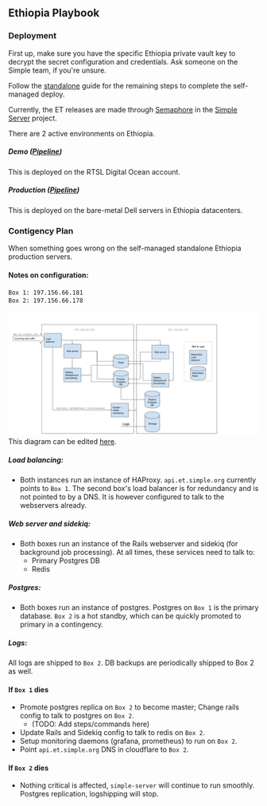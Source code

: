 ## Ethiopia Playbook

### Deployment

First up, make sure you have the specific Ethiopia private vault key to decrypt the secret configuration and credentials. Ask someone on the Simple team, if you're unsure.

Follow the [standalone](../../standalone/README.md) guide for the remaining steps to complete the self-managed deploy.

Currently, the ET releases are made through [Semaphore](https://resolvetosavelives.semaphoreci.com) in the [Simple Server](https://github.com/simpledotorg/simple-server) project.

There are 2 active environments on Ethiopia.

##### Demo ([Pipeline](https://github.com/simpledotorg/simple-server/blob/master/.semaphore/ethiopia_demo_deployment.yml))

This is deployed on the RTSL Digital Ocean account.

##### Production ([Pipeline](https://github.com/simpledotorg/simple-server/blob/master/.semaphore/ethiopia_production_deployment.yml))
This is deployed on the bare-metal Dell servers in Ethiopia datacenters.

### Contigency Plan

When something goes wrong on the self-managed standalone Ethiopia production servers.

#### Notes on configuration:
```
Box 1: 197.156.66.181
Box 2: 197.156.66.178
```

![Ethiopia Server Topography](ethiopia-server-topography.png)
This diagram can be edited [here](https://docs.google.com/drawings/d/1iEGHXp1xEOsAVg8zKHnIB17sQHRZdeES9XDjacTSTFA/edit).

##### Load balancing:
- Both instances run an instance of HAProxy. `api.et.simple.org` currently points to `Box 1`. The second box's load balancer
is for redundancy and is not pointed to by a DNS. It is however configured to talk to the webservers already.

##### Web server and sidekiq:
- Both boxes run an instance of the Rails webserver and sidekiq (for background job processing). At all times, these services need to talk to:
    - Primary Postgres DB
    - Redis

##### Postgres:
- Both boxes run an instance of postgres. Postgres on `Box 1` is the primary database. `Box 2` is a hot standby, which can be
  quickly promoted to primary in a contingency.

##### Logs:

All logs are shipped to `Box 2`. DB backups are periodically shipped to Box 2 as well.

#### If `Box 1` dies

- Promote postgres replica on `Box 2` to become master; Change rails config to talk to postgres on `Box 2`.
    - (TODO: Add steps/commands here)
- Update Rails and Sidekiq config to talk to redis on `Box 2`.
- Setup monitoring daemons (grafana, prometheus) to run on `Box 2`.
- Point `api.et.simple.org` DNS in cloudflare to `Box 2`.

#### If `Box 2` dies
- Nothing critical is affected, `simple-server` will continue to run smoothly. Postgres replication, logshipping will stop.
